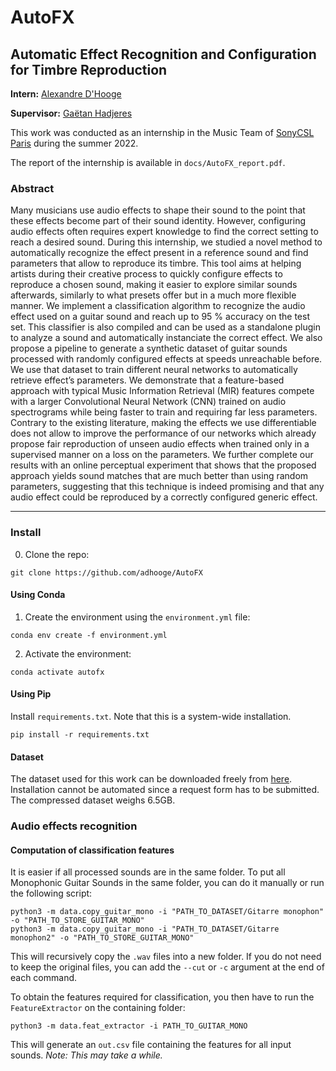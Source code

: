 # AutoFX
## Automatic Effect Recognition and Configuration for Timbre Reproduction

__Intern:__ [Alexandre D'Hooge](https://github.com/adhooge)

__Supervisor:__ [Gaëtan Hadjeres](https://github.com/Ghadjeres)

This work was conducted as an internship in the Music Team of [SonyCSL Paris](https://csl.sony.fr/) during the summer 2022.

The report of the internship is available in `docs/AutoFX_report.pdf`.

### Abstract

Many musicians use audio effects to shape their sound to the point that these effects become part of
their sound identity. However, configuring audio effects often requires expert knowledge to find the
correct setting to reach a desired sound. During this internship, we studied a novel method to automatically
recognize the effect present in a reference sound and find parameters that allow to reproduce its timbre.
This tool aims at helping artists during their creative process to quickly configure effects to reproduce
a chosen sound, making it easier to explore similar sounds afterwards, similarly to what presets offer
but in a much more flexible manner.
We implement a classification algorithm to recognize the audio effect used on a guitar sound and reach
up to 95 % accuracy on the test set. This classifier is also compiled and can be used as a standalone
plugin to analyze a sound and automatically instanciate the correct effect. We also propose a pipeline
to generate a synthetic dataset of guitar sounds processed with randomly configured effects at speeds
unreachable before. We use that dataset to train different neural networks to automatically retrieve
effect’s parameters. We demonstrate that a feature-based approach with typical Music Information
Retrieval (MIR) features compete with a larger Convolutional Neural Network (CNN) trained on
audio spectrograms while being faster to train and requiring far less parameters. Contrary to the
existing literature, making the effects we use differentiable does not allow to improve the performance
of our networks which already propose fair reproduction of unseen audio effects when trained only
in a supervised manner on a loss on the parameters. We further complete our results with an online
perceptual experiment that shows that the proposed approach yields sound matches that are much
better than using random parameters, suggesting that this technique is indeed promising and that
any audio effect could be reproduced by a correctly configured generic effect.

___

### Install

0. Clone the repo:
```commandline
git clone https://github.com/adhooge/AutoFX
```

#### Using Conda

1. Create the environment using the `environment.yml` file:
```commandline
conda env create -f environment.yml
```

2. Activate the environment:
 ```commandline
conda activate autofx
 ```

#### Using Pip

Install `requirements.txt`. Note that this is a system-wide installation.
```commandline
pip install -r requirements.txt
```

#### Dataset

The dataset used for this work can be downloaded freely from [here](https://www.idmt.fraunhofer.de/en/publications/datasets/audio_effects.html).
Installation cannot be automated since a request form has to be submitted.
The compressed dataset weighs 6.5GB.

### Audio effects recognition

#### Computation of classification features

It is easier if all processed sounds are in the same folder. To put all Monophonic Guitar Sounds in the same folder, you can do it manually or run the following script:
```commandline
python3 -m data.copy_guitar_mono -i "PATH_TO_DATASET/Gitarre monophon" -o "PATH_TO_STORE_GUITAR_MONO"
python3 -m data.copy_guitar_mono -i "PATH_TO_DATASET/Gitarre monophon2" -o "PATH_TO_STORE_GUITAR_MONO"
```
This will recursively copy the `.wav` files into a new folder. If you do not need to keep the original files, you can add the `--cut` or `-c` argument at the end of each command.

To obtain the features required for classification, you then have to run the `FeatureExtractor` on the containing folder:
```commandline
python3 -m data.feat_extractor -i PATH_TO_GUITAR_MONO
```
This will generate an `out.csv` file containing the features for all input sounds. _Note: This may take a while._


